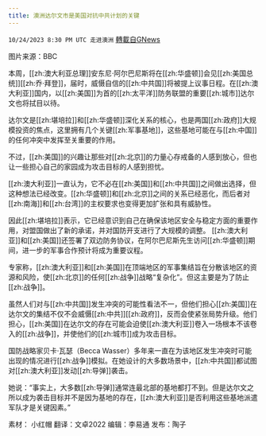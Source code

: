 ```yaml
---
title: 澳洲达尔文市是美国对抗中共计划的关键
---
```

`10/24/2023 8:30 PM UTC 走进澳洲` [轉載自GNews](https://gnews.org/articles/1875887)

图片来源：BBC

本周，[[zh:澳大利亚总理]]安东尼·阿尔巴尼斯将在[[zh:华盛顿]]会见[[zh:美国总统]][[zh:乔·拜登]]，届时，威慑自信的[[zh:中共国]]将被提上议事日程。在[[zh:澳大利亚]]国内，以[[zh:美国]]为首的[[zh:太平洋]]防务联盟的重要[[zh:城市]]达尔文也将拭目以待。

达尔文是[[zh:堪培拉]]和[[zh:华盛顿]]深化关系的核心，也是两国[[zh:政府]]大规模投资的焦点，这里拥有几个关键[[zh:军事基地]]，这些基地可能在与[[zh:中国]]的任何冲突中发挥至关重要的作用。

不过，[[zh:美国]]的兴趣让那些对[[zh:北京]]的力量心存戒备的人感到放心，但也让一些担心自己的家园成为攻击目标的人感到担忧。

[[zh:澳大利亚]]一直认为，它不必在[[zh:美国]]和[[zh:中共国]]之间做出选择，但这种想法已经改变。[[zh:华盛顿]]和[[zh:北京]]之间的关系已经恶化，而后者对[[zh:南海]]和[[zh:台湾]]的主权要求也变得更加扩张和具有威胁性。

因此[[zh:堪培拉]]表示，它已经意识到自己在确保该地区安全与稳定方面的重要作用，对盟国做出了新的承诺，并对国防开支进行了大规模的调整。
[[zh:澳大利亚]]和[[zh:美国]]还签署了双边防务协议，在阿尔巴尼斯先生访问[[zh:华盛顿]]期间，进一步的军事合作预计将成为重要议程。

专家称，[[zh:澳大利亚]]和[[zh:美国]]在顶端地区的军事集结旨在分散该地区的资源和风险，使[[zh:北京]]的任何[[zh:战争]]战略“复杂化”。但这主要是为了防止[[zh:战争]]。

虽然人们对与[[zh:中共国]]发生冲突的可能性看法不一，但他们担心[[zh:美国]]在达尔文的集结不仅不会威慑[[zh:中共]][[zh:政府]]，反而会使紧张局势升级。他们担心，[[zh:美国]]在达尔文的存在可能会迫使[[zh:澳大利亚]]卷入一场根本不该卷入的[[zh:战争]]，并使他们的[[zh:城市]]成为攻击目标。

国防战略家贝卡·瓦瑟（Becca Wasser）多年来一直在为该地区发生冲突时可能出现的情况进行[[zh:战争]]模拟。在她设计的大多数场景中，[[zh:中共国]]都试图对[[zh:澳大利亚]]发动[[zh:导弹]]袭击。

她说：“事实上，大多数[[zh:导弹]]通常连最北部的基地都打不到。但是达尔文之所以成为袭击目标并不是因为基地的存在，[[zh:澳大利亚]]是否利用这些基地派遣军队才是关键因素。”

素材： 小红帽  翻译：文卓2022  编辑：李易通  发布：陶子 


